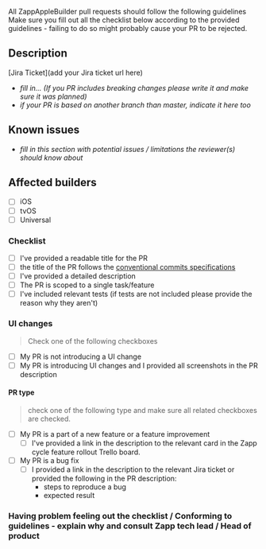 All ZappAppleBuilder pull requests should follow the following guidelines
Make sure you fill out all the checklist below according to the provided guidelines - failing to do so might probably cause your PR to be rejected.

## Description

[Jira Ticket](add your Jira ticket url here)

- _fill in... (If you PR includes breaking changes please write it and make sure it was planned)_
- _if your PR is based on another branch than master, indicate it here too_

## Known issues

- _fill in this section with potential issues / limitations the reviewer(s) should know about_

## Affected builders

- [ ] iOS
- [ ] tvOS
- [ ] Universal

### Checklist

- [ ] I've provided a readable title for the PR
- [ ] the title of the PR follows the [conventional commits specifications](https://www.conventionalcommits.org/en/v1.0.0-beta.2/#specification)
- [ ] I've provided a detailed description
- [ ] The PR is scoped to a single task/feature
- [ ] I've included relevant tests (if tests are not included please provide the reason why they aren't)

### UI changes

> Check one of the following checkboxes

- [ ] My PR is not introducing a UI change
- [ ] My PR is introducing UI changes and I provided all screenshots in the PR description

#### PR type

> check one of the following type and make sure all related checkboxes are checked.

- [ ] My PR is a part of a new feature or a feature improvement
  - [ ] I've provided a link in the description to the relevant card in the Zapp cycle feature rollout Trello board.
- [ ] My PR is a bug fix
  - [ ] I provided a link in the description to the relevant Jira ticket or provided the following in the PR description:
    - steps to reproduce a bug
    - expected result

### Having problem feeling out the checklist / Conforming to guidelines - explain why and consult Zapp tech lead / Head of product
